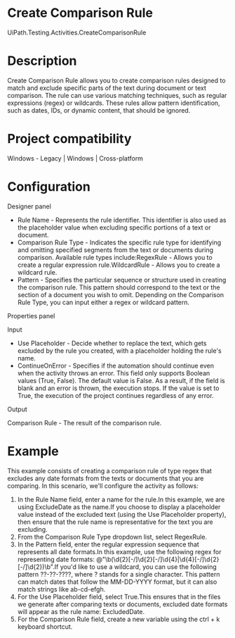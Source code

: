 ﻿# Create Comparison Rule

UiPath.Testing.Activities.CreateComparisonRule

# Description

Create Comparison Rule allows you to create comparison rules designed to match
                and exclude specific parts of the text during document or text comparison. The rule
                can use various matching techniques, such as regular expressions (regex) or
                wildcards. These rules allow pattern identification, such as dates, IDs, or dynamic
                content, that should be ignored.

# Project compatibility

Windows - Legacy | Windows | Cross-platform

# Configuration

Designer panel

* Rule Name - Represents the rule identifier. This identifier is also used as the placeholder value when excluding specific portions of a text or document.
* Comparison Rule Type - Indicates the specific rule type for identifying and omitting specified segments from the text or documents during comparison. Available rule types include:RegexRule - Allows you to create a regular expression rule.WildcardRule - Allows you to create a wildcard rule.
* Pattern - Specifies the particular sequence or structure used in creating the comparison rule. This pattern should correspond to the text or the section of a document you wish to omit. Depending on the Comparison Rule Type, you can input either a regex or wildcard pattern.

Properties panel

Input

* Use Placeholder - Decide whether to replace the text, which gets excluded by the rule you created, with a placeholder holding the rule's name.
* ContinueOnError - Specifies if the automation should continue even when the activity throws an error. This field only supports Boolean values (True, False). The default value is False. As a result, if the field is blank and an error is thrown, the execution stops. If the value is set to True, the execution of the project continues regardless of any error.

Output

Comparison Rule - The result of the comparison rule.

# Example

This example consists of creating a comparison rule of type regex that excludes any
                date formats from the texts or documents that you are comparing. In this scenario,
                we'll configure the activity as follows:

1. In the Rule Name field, enter a name for the rule.In this example, we are using ExcludeDate as the name.If you choose to display a placeholder value instead of the excluded text (using the Use Placeholder property), then ensure that the rule name is representative for the text you are excluding.
2. From the Comparison Rule Type dropdown list, select RegexRule.
3. In the Pattern field, enter the regular expression sequence that represents all date formats.In this example, use the following regex for representing date formats: @"\b(\d{2}[-\/]\d{2}[-\/]\d{4}|\d{4}[-\/]\d{2}[-\/]\d{2})\b".If you'd like to use a wildcard, you can use the following pattern ??-??-????, where ? stands for a single character. This pattern can match dates that follow the MM-DD-YYYY format, but it can also match strings like ab-cd-efgh.
4. For the Use Placeholder field, select True.This ensures that in the files we generate after comparing texts or documents, excluded date formats will appear as the rule name: ExcludedDate.
5. For the Comparison Rule field, create a new variable using the ctrl + k keyboard shortcut.
